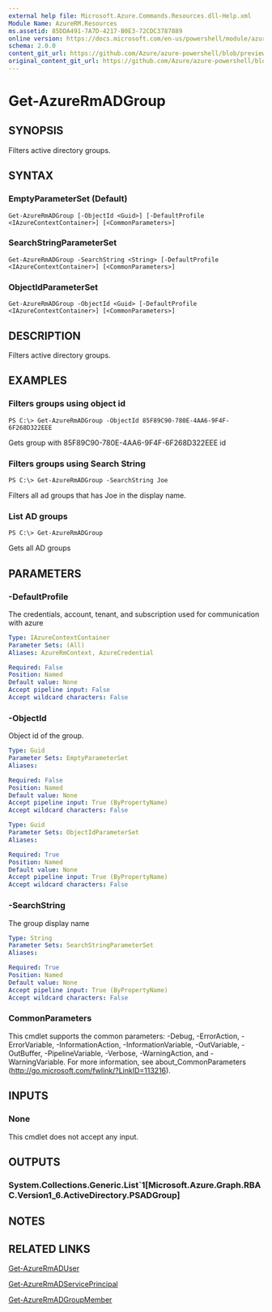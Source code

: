 ```yaml
---
external help file: Microsoft.Azure.Commands.Resources.dll-Help.xml
Module Name: AzureRM.Resources
ms.assetid: 85DDA491-7A7D-4217-B0E3-72CDC3787889
online version: https://docs.microsoft.com/en-us/powershell/module/azurerm.resources/get-azurermadgroup
schema: 2.0.0
content_git_url: https://github.com/Azure/azure-powershell/blob/preview/src/ResourceManager/Resources/Commands.Resources/help/Get-AzureRmADGroup.md
original_content_git_url: https://github.com/Azure/azure-powershell/blob/preview/src/ResourceManager/Resources/Commands.Resources/help/Get-AzureRmADGroup.md
---
```


# Get-AzureRmADGroup

## SYNOPSIS
Filters active directory groups.

## SYNTAX

### EmptyParameterSet (Default)
```
Get-AzureRmADGroup [-ObjectId <Guid>] [-DefaultProfile <IAzureContextContainer>] [<CommonParameters>]
```

### SearchStringParameterSet
```
Get-AzureRmADGroup -SearchString <String> [-DefaultProfile <IAzureContextContainer>] [<CommonParameters>]
```

### ObjectIdParameterSet
```
Get-AzureRmADGroup -ObjectId <Guid> [-DefaultProfile <IAzureContextContainer>] [<CommonParameters>]
```

## DESCRIPTION
Filters active directory groups.

## EXAMPLES

### Filters groups using object id
```
PS C:\> Get-AzureRmADGroup -ObjectId 85F89C90-780E-4AA6-9F4F-6F268D322EEE
```

Gets group with 85F89C90-780E-4AA6-9F4F-6F268D322EEE id

### Filters groups using Search String
```
PS C:\> Get-AzureRmADGroup -SearchString Joe
```

Filters all ad groups that has Joe in the display name.

### List AD groups
```
PS C:\> Get-AzureRmADGroup
```

Gets all AD groups

## PARAMETERS

### -DefaultProfile
The credentials, account, tenant, and subscription used for communication with azure

```yaml
Type: IAzureContextContainer
Parameter Sets: (All)
Aliases: AzureRmContext, AzureCredential

Required: False
Position: Named
Default value: None
Accept pipeline input: False
Accept wildcard characters: False
```

### -ObjectId
Object id of the group.

```yaml
Type: Guid
Parameter Sets: EmptyParameterSet
Aliases:

Required: False
Position: Named
Default value: None
Accept pipeline input: True (ByPropertyName)
Accept wildcard characters: False
```

```yaml
Type: Guid
Parameter Sets: ObjectIdParameterSet
Aliases:

Required: True
Position: Named
Default value: None
Accept pipeline input: True (ByPropertyName)
Accept wildcard characters: False
```

### -SearchString
The group display name

```yaml
Type: String
Parameter Sets: SearchStringParameterSet
Aliases:

Required: True
Position: Named
Default value: None
Accept pipeline input: True (ByPropertyName)
Accept wildcard characters: False
```

### CommonParameters
This cmdlet supports the common parameters: -Debug, -ErrorAction, -ErrorVariable, -InformationAction, -InformationVariable, -OutVariable, -OutBuffer, -PipelineVariable, -Verbose, -WarningAction, and -WarningVariable. For more information, see about_CommonParameters (http://go.microsoft.com/fwlink/?LinkID=113216).

## INPUTS

### None
This cmdlet does not accept any input.

## OUTPUTS

### System.Collections.Generic.List`1[Microsoft.Azure.Graph.RBAC.Version1_6.ActiveDirectory.PSADGroup]

## NOTES

## RELATED LINKS

[Get-AzureRmADUser](./Get-AzureRmADUser.md)

[Get-AzureRmADServicePrincipal](./Get-AzureRmADServicePrincipal.md)

[Get-AzureRmADGroupMember](./Get-AzureRmADGroupMember.md)

